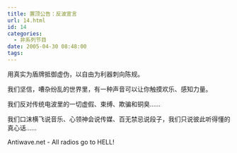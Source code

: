 ```yaml
---
title: 置顶公告：反波宣言
url: 14.html
id: 14
categories:
  - 非系列节目
date: 2005-04-30 08:48:00
tags:
---
```


用真实为盾牌抵御虚伪，以自由为利器刺向陈规。  

我们坚信，嘈杂纷乱的世界里，有一种声音可以让你触摸欢乐、感知力量。  

我们反对传统电波里的一切虚假、束缚、欺骗和铜臭……  

我们口沫横飞说音乐、心领神会说传媒、百无禁忌说段子，我们只说彼此听得懂的真心话……  

Antiwave.net - All radios go to HELL!